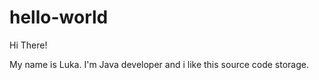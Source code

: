 # hello-world

Hi There!

My name is Luka. I'm Java developer and i like this source code storage. 
